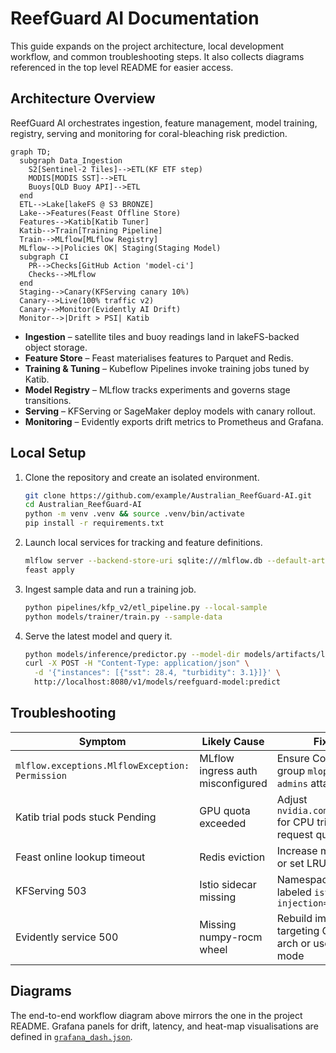 # ReefGuard AI Documentation

This guide expands on the project architecture, local development workflow, and common troubleshooting steps. It also collects diagrams referenced in the top level README for easier access.

## Architecture Overview

ReefGuard AI orchestrates ingestion, feature management, model training, registry, serving and monitoring for coral-bleaching risk prediction.

```mermaid
graph TD;
  subgraph Data_Ingestion
    S2[Sentinel‑2 Tiles]-->ETL(KF ETF step)
    MODIS[MODIS SST]-->ETL
    Buoys[QLD Buoy API]-->ETL
  end
  ETL-->Lake[lakeFS @ S3 BRONZE]
  Lake-->Features(Feast Offline Store)
  Features-->Katib[Katib Tuner]
  Katib-->Train[Training Pipeline]
  Train-->MLflow[MLflow Registry]
  MLflow-->|Policies OK| Staging(Staging Model)
  subgraph CI
    PR-->Checks[GitHub Action 'model-ci']
    Checks-->MLflow
  end
  Staging-->Canary(KFServing canary 10%)
  Canary-->Live(100% traffic v2)
  Canary-->Monitor(Evidently AI Drift)
  Monitor-->|Drift > PSI| Katib
```

* **Ingestion** – satellite tiles and buoy readings land in lakeFS-backed object storage.
* **Feature Store** – Feast materialises features to Parquet and Redis.
* **Training & Tuning** – Kubeflow Pipelines invoke training jobs tuned by Katib.
* **Model Registry** – MLflow tracks experiments and governs stage transitions.
* **Serving** – KFServing or SageMaker deploy models with canary rollout.
* **Monitoring** – Evidently exports drift metrics to Prometheus and Grafana.

## Local Setup

1. Clone the repository and create an isolated environment.
   ```bash
   git clone https://github.com/example/Australian_ReefGuard-AI.git
   cd Australian_ReefGuard-AI
   python -m venv .venv && source .venv/bin/activate
   pip install -r requirements.txt
   ```
2. Launch local services for tracking and feature definitions.
   ```bash
   mlflow server --backend-store-uri sqlite:///mlflow.db --default-artifact-root ./mlruns &
   feast apply
   ```
3. Ingest sample data and run a training job.
   ```bash
   python pipelines/kfp_v2/etl_pipeline.py --local-sample
   python models/trainer/train.py --sample-data
   ```
4. Serve the latest model and query it.
   ```bash
   python models/inference/predictor.py --model-dir models/artifacts/latest &
   curl -X POST -H "Content-Type: application/json" \
     -d '{"instances": [{"sst": 28.4, "turbidity": 3.1}]}' \
     http://localhost:8080/v1/models/reefguard-model:predict
   ```

## Troubleshooting

| Symptom | Likely Cause | Fix |
| --- | --- | --- |
| `mlflow.exceptions.MlflowException: Permission` | MLflow ingress auth misconfigured | Ensure Cognito group `mlops-admins` attached |
| Katib trial pods stuck Pending | GPU quota exceeded | Adjust `nvidia.com/gpu: 0` for CPU trials or request quota |
| Feast online lookup timeout | Redis eviction | Increase memory or set LRU policy |
| KFServing 503 | Istio sidecar missing | Namespace not labeled `istio-injection=enabled` |
| Evidently service 500 | Missing numpy-rocm wheel | Rebuild image targeting GPU arch or use CPU mode |

## Diagrams

The end-to-end workflow diagram above mirrors the one in the project README. Grafana panels for drift, latency, and heat-map visualisations are defined in [`grafana_dash.json`](grafana_dash.json).
